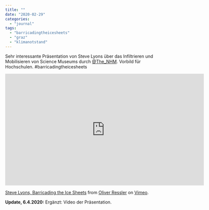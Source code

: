 ```yaml
---
title: ""
date: "2020-02-29"
categories: 
  - "journal"
tags: 
  - "barricadingtheicesheets"
  - "graz"
  - "klimanotstand"
---
```


Sehr interessante Präsentation von Steve Lyons über das Infiltrieren und Mobilisieren von Science Museums durch [@The\_NHM](https://twitter.com/the_nhm "(1) The NHM (@The_NHM) / Twitter"). Vorbild für Hochschulen. #barricadingtheicesheets

<iframe src="https://player.vimeo.com/video/398245856" width="640" height="360" frameborder="0" allow="autoplay; fullscreen" allowfullscreen></iframe>

[Steve Lyons, Barricading the Ice Sheets](https://vimeo.com/398245856) from [Oliver Ressler](https://vimeo.com/oliverressler) on [Vimeo](https://vimeo.com).

**Update, 6.4.2020:** Ergänzt: Video der Präsentation.
